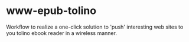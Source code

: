 # www-epub-tolino
Workflow to realize a one-click solution to 'push' interesting web sites to you tolino ebook reader in a wireless manner.

